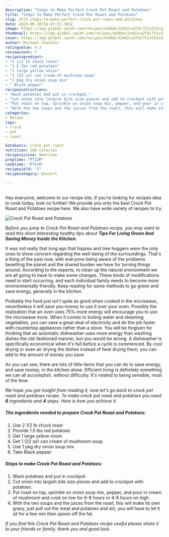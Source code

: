 ```yaml
---
description: "Steps to Make Perfect Crock Pot Roast and Potatoes"
title: "Steps to Make Perfect Crock Pot Roast and Potatoes"
slug: 2533-steps-to-make-perfect-crock-pot-roast-and-potatoes
date: 2020-06-16T16:47:57.365Z
image: https://img-global.cpcdn.com/recipes/bd4bbc32d62ca2fd/751x532cq70/crock-pot-roast-and-potatoes-recipe-main-photo.jpg
thumbnail: https://img-global.cpcdn.com/recipes/bd4bbc32d62ca2fd/751x532cq70/crock-pot-roast-and-potatoes-recipe-main-photo.jpg
cover: https://img-global.cpcdn.com/recipes/bd4bbc32d62ca2fd/751x532cq70/crock-pot-roast-and-potatoes-recipe-main-photo.jpg
author: Micheal Chandler
ratingvalue: 4.3
reviewcount: 7
recipeingredient:
- "2 1/2 lb chuck roast"
- "1.5 lbs red potatoes"
- "1 large yellow onion"
- "1 (22 oz) can cream of mushroom soup"
- "1 pkg dry onion soup mix"
- " Black pepper"
recipeinstructions:
- "Wash potatoes and put in crockpot."
- "Cut onion into largish bite size pieces and add to crockpot with potatoes."
- "Put roast on top, sprinkle on onion soup mix, pepper, and pour in cream of mushroom and cook on low for 6-8 hours or 4-6 hours on high."
- "With the two soups and the juices from the roast, this will make its own gravy, just pull out the meat and potatoes and stir, you will have to let it sit for a few min then spoon off the fat."
categories:
- Recipe
tags:
- crock
- pot
- roast

katakunci: crock pot roast 
nutrition: 268 calories
recipecuisine: American
preptime: "PT22M"
cooktime: "PT41M"
recipeyield: "1"
recipecategory: Dessert

---
```

<br>
Hey everyone, welcome to our recipe site, If you're looking for recipes idea to cook today, look no further! We provide you only the best Crock Pot Roast and Potatoes recipe here. We also have wide variety of recipes to try.
<br>


![Crock Pot Roast and Potatoes](https://img-global.cpcdn.com/recipes/bd4bbc32d62ca2fd/751x532cq70/crock-pot-roast-and-potatoes-recipe-main-photo.jpg)

<i>Before you jump to Crock Pot Roast and Potatoes recipe, you may want to read this short interesting healthy tips about 
<strong>Tips For Living Green And Saving Money Inside the Kitchen</strong>.</i>
</br>

It was not really that long ago that hippies and tree huggers were the only ones to show concern regarding the well-being of the surroundings. That's a thing of the past now, with everyone being aware of the problems besetting the planet and the shared burden we have for turning things around. According to the experts, to clean up the natural environment we are all going to have to make some changes. These kinds of modifications need to start occurring, and each individual family needs to become more environmentally friendly. Keep reading for some methods to go green and save energy, generally in the kitchen.

Probably the food just isn't quite as good when cooked in the microwave, nevertheless it will save you money to use it over your oven. Possibly the realization that an oven uses 75% more energy will encourage you to use the microwave more. When it comes to boiling water and steaming vegetables, you can save a great deal of electricity and do the job faster with countertop appliances rather than a stove. You will be forgiven for thinking that an automatic dishwasher uses more energy than washing dishes the old-fashioned manner, but you would be wrong. A dishwasher is specifically economical when it's full before a cycle is commenced. By cool drying or even air drying the dishes instead of heat drying them, you can add to the amount of money you save.

As you can see, there are lots of little items that you can do to save energy, and save money, in the kitchen alone. Efficient living is definitely something we can all accomplish, without difficulty. It's related to being sensible, most of the time.


<i>We hope you got insight from reading it, now let's go back to crock pot roast and potatoes recipe. To make crock pot roast and potatoes you need <strong>6</strong> ingredients and <strong>4</strong> steps. Here is how you achieve it.
</i>

##### The ingredients needed to prepare Crock Pot Roast and Potatoes:

1. Use 2 1/2 lb chuck roast
1. Provide 1.5 lbs red potatoes
1. Get 1 large yellow onion
1. Get 1 (22 oz) can cream of mushroom soup
1. Use 1 pkg dry onion soup mix
1. Take  Black pepper


##### Steps to make Crock Pot Roast and Potatoes:

1. Wash potatoes and put in crockpot.
1. Cut onion into largish bite size pieces and add to crockpot with potatoes.
1. Put roast on top, sprinkle on onion soup mix, pepper, and pour in cream of mushroom and cook on low for 6-8 hours or 4-6 hours on high.
1. With the two soups and the juices from the roast, this will make its own gravy, just pull out the meat and potatoes and stir, you will have to let it sit for a few min then spoon off the fat.


<i>If you find this Crock Pot Roast and Potatoes recipe useful please share it to your friends or family, thank you and good luck.</i>

